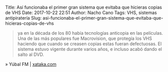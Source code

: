 Title: Así funcionaba el primer gran sistema que evitaba que hicieras copias de VHS
Date: 2017-10-22 22:51
Author: Nacho Cano
Tags: VHS, sistemas antipiratería
Slug: asi-funcionaba-el-primer-gran-sistema-que-evitaba-que-hicieras-copias-de-vhs

> ya en la década de los 80 había tecnologías anticopia en las películas. Una
> de las más populares fue Macrovision, que protegía los VHS haciendo que
> cuando se creasen copias estas fueran defectuosas. El sistema estuvo vigente
> durante varios años, e incluso acabó dando el salto al DVD.

» Yúbal FM | [xataka.com][]

  [xataka.com]: https://www.xataka.com/historia-tecnologica/asi-funcionaba-el-primer-gran-sistema-que-evitaba-que-hicieras-copias-de-vhs
    "Así funcionaba el primer gran sistema que evitaba que hicieras copias de VHS"
